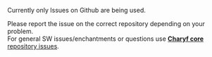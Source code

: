 Currently only Issues on Github are being used.

Please report the issue on the correct repository depending on your problem.  
For general SW issues/enchantments or questions use [**Charyf core** repository issues](https://github.com/Charyf/charyf-core/issues).  
